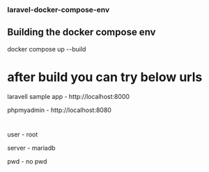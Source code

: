 ### laravel-docker-compose-env

## Building the docker compose env

 docker compose up --build

# after build you can try below urls

laravell sample app - http://localhost:8000

phpmyadmin - http://localhost:8080

#

user - root

server - mariadb

pwd - no pwd
